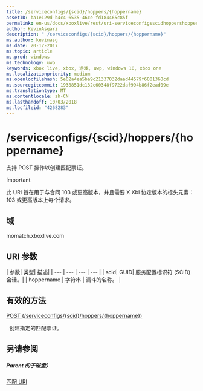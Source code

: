 ```yaml
---
title: /serviceconfigs/{scid}/hoppers/{hoppername}
assetID: ba1e129d-b4c4-6535-46ce-fd184465c85f
permalink: en-us/docs/xboxlive/rest/uri-serviceconfigsscidhoppershoppername.html
author: KevinAsgari
description: " /serviceconfigs/{scid}/hoppers/{hoppername}"
ms.author: kevinasg
ms.date: 20-12-2017
ms.topic: article
ms.prod: windows
ms.technology: uwp
keywords: xbox live, xbox, 游戏, uwp, windows 10, xbox one
ms.localizationpriority: medium
ms.openlocfilehash: 5e02a4ea5ba9c21337032daad44579f6001360cd
ms.sourcegitcommit: 1938851dc132c60348f9722daf994b86f2ead09e
ms.translationtype: MT
ms.contentlocale: zh-CN
ms.lasthandoff: 10/03/2018
ms.locfileid: "4268283"
---
```

# <a name="serviceconfigsscidhoppershoppername"></a>/serviceconfigs/{scid}/hoppers/{hoppername}

支持 POST 操作以创建匹配票证。

> [!IMPORTANT]
> 此 URI 旨在用于与合同 103 或更高版本，并且需要 X Xbl 协定版本的标头元素： 103 或更高版本上每个请求。

<a id="ID4ER"></a>


## <a name="domain"></a>域
momatch.xboxlive.com  
<a id="ID4EW"></a>


## <a name="uri-parameters"></a>URI 参数

| 参数| 类型| 描述|
| --- | --- | --- | --- |
| scid| GUID| 服务配置标识符 (SCID) 会话。|
| hoppername | 字符串 | 漏斗的名称。 |

<a id="ID4E2B"></a>


## <a name="valid-methods"></a>有效的方法

[POST (/serviceconfigs/{scid}/hoppers/{hoppername})](uri-serviceconfigsscidhoppershoppernamepost.md)

&nbsp;&nbsp;创建指定的匹配票证。

<a id="ID4EFC"></a>


## <a name="see-also"></a>另请参阅

<a id="ID4EHC"></a>


##### <a name="parent"></a>Parent 的子磁盘）  

[匹配 URI](atoc-reference-matchtickets.md)
